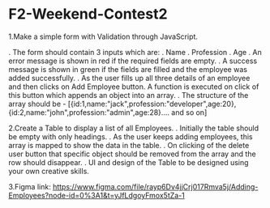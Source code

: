 # F2-Weekend-Contest2
1.Make a simple form with Validation through JavaScript.

. The form should contain 3 inputs which are:
. Name
. Profession
. Age
. An error message is shown in red if the required fields are empty.
. A success message is shown in green if the fields are filled and the employee was added successfully.
. As the user fills up all three details of an employee and then clicks on Add Employee button. A function is executed on click of this button which appends an object into an array.
. The structure of the array should be -
[{id:1,name:"jack",profession:"developer",age:20},{id:2,name:"john",profession:"admin",age:28}.... and so on]

2.Create a Table to display a list of all Employees.
. Initially the table should be empty with only headings.
. As the user keeps adding employees, this array is mapped to show the data in the table. 
. On clicking of the delete user button that specific object should be removed from the array and the row should disappear.
. UI and design of the Table to be designed using your own creative skills.

3.Figma link:
https://www.figma.com/file/rayp6Dv4jjCrj017Rmva5j/Adding-Employees?node-id=0%3A1&t=yJfLdgoyFmox5tZa-1